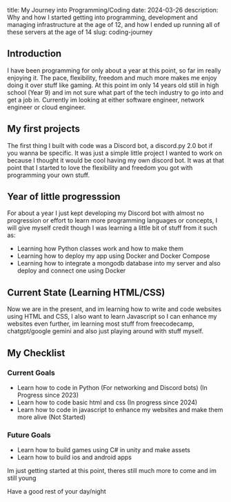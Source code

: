 title: My Journey into Programming/Coding
date: 2024-03-26
description: Why and how I started getting into programming, development and managing infrastructure at the age of 12, and how I ended up running all of these servers at the age of 14
slug: coding-journey

## Introduction
I have been programming for only about a year at this point, so far im really enjoying it. The pace, flexibility, freedom and much more makes me enjoy doing it over stuff like gaming. At this point im only 14 years old still in high school (Year 9) and im not sure what part of the tech industry to go into and get a job in. Currently im looking at either software engineer, network engineer or cloud engineer.

## My first projects
The first thing I built with code was a Discord bot, a discord.py 2.0 bot if you wanna be specific. It was just a simple little project I wanted to work on because I thought it would be cool having my own discord bot. It was at that point that I started to love the flexibility and freedom you got with programming your own stuff.

## Year of little progresssion
For about a year I just kept developing my Discord bot with almost no progression or effort to learn more programming languages or concepts, I will give myself credit though I was learning a little bit of stuff from it such as:

- Learning how Python classes work and how to make them
- Learning how to deploy my app using Docker and Docker Compose
- Learning how to integrate a mongodb database into my server and also deploy and connect one using Docker

## Current State (Learning HTML/CSS)
Now we are in the present, and im learning how to write and code websites using HTML and CSS, I also want to learn Javascript so I can enhance my websites even further, im learning most stuff from freecodecamp, chatgpt/google gemini and also just playing around with stuff myself.

## My Checklist
### Current Goals
- Learn how to code in Python (For networking and Discord bots) (In Progress since 2023)
- Learn how to code basic html and css (In progress since 2024)
- Learn how to code in javascript to enhance my websites and make them more alive (Not Started)
### Future Goals
- Learn how to build games using C# in unity and make assets
- Learn how to build ios and android apps

Im just getting started at this point, theres still much more to come and im still young

Have a good rest of your day/night

